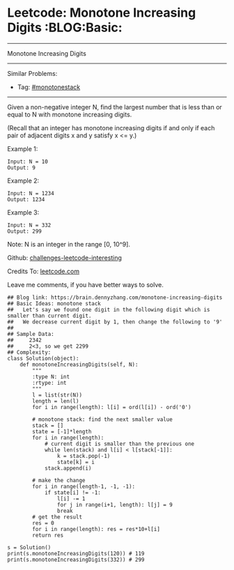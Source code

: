 # Leetcode: Monotone Increasing Digits     :BLOG:Basic:


---

Monotone Increasing Digits  

---

Similar Problems:  
-   Tag: [#monotonestack](https://brain.dennyzhang.com/tag/monotonestack)

---

Given a non-negative integer N, find the largest number that is less than or equal to N with monotone increasing digits.  

(Recall that an integer has monotone increasing digits if and only if each pair of adjacent digits x and y satisfy x <= y.)  

Example 1:  

    Input: N = 10
    Output: 9

Example 2:  

    Input: N = 1234
    Output: 1234

Example 3:  

    Input: N = 332
    Output: 299

Note: N is an integer in the range [0, 10^9].  

Github: [challenges-leetcode-interesting](https://github.com/DennyZhang/challenges-leetcode-interesting/tree/master/monotone-increasing-digits)  

Credits To: [leetcode.com](https://leetcode.com/problems/monotone-increasing-digits/description/)  

Leave me comments, if you have better ways to solve.  

    ## Blog link: https://brain.dennyzhang.com/monotone-increasing-digits
    ## Basic Ideas: monotone stack
    ##   Let's say we found one digit in the following digit which is smaller than current digit.
    ##   We decrease current digit by 1, then change the following to '9'   
    ##
    ## Sample Data:
    ##     2342
    ##     2<3, so we get 2299
    ## Complexity:
    class Solution(object):
        def monotoneIncreasingDigits(self, N):
            """
            :type N: int
            :rtype: int
            """
            l = list(str(N))
            length = len(l)
            for i in range(length): l[i] = ord(l[i]) - ord('0')
    
            # monotone stack: find the next smaller value
            stack = []
            state = [-1]*length
            for i in range(length):
                # current digit is smaller than the previous one
                while len(stack) and l[i] < l[stack[-1]]:
                    k = stack.pop(-1)
                    state[k] = i
                stack.append(i)
    
            # make the change
            for i in range(length-1, -1, -1):
                if state[i] != -1:
                    l[i] -= 1
                    for j in range(i+1, length): l[j] = 9
                    break
            # get the result
            res = 0
            for i in range(length): res = res*10+l[i]
            return res
    
    s = Solution()
    print(s.monotoneIncreasingDigits(120)) # 119
    print(s.monotoneIncreasingDigits(332)) # 299